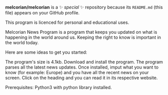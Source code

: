 **melcorian/melcorian** is a ✨ _special_ ✨ repository because its `README.md` (this file) appears on your GitHub profile.

This program is licenced for personal and educational uses.

Melcorian News Program is a program that keeps you updated on what is happening in the world around us. Keeping the right to know is important in the world today. 

Here are some ideas to get you started:

The program's size is 4.1kb. 
Download and install the program.
The program parses all the latest news updates.
Once installed, imput what you want to know (for example: Europe) and you have all the recent news on your screen.
Click on the heading and you can read it in its respective website.

Prerequisites: Python3 with python library installed.
